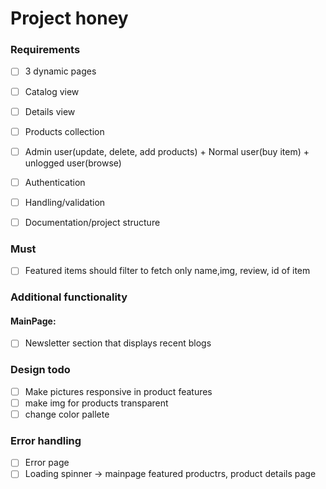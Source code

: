 # Project honey

### Requirements

- [ ] 3 dynamic pages
- [ ] Catalog view
- [ ] Details view
- [ ] Products collection
- [ ] Admin user(update, delete, add products) + Normal user(buy item) + unlogged user(browse)
- [ ] Authentication
- [ ] Handling/validation 
- [ ] Documentation/project structure


### Must
- [ ] Featured items should filter to fetch only name,img, review, id of item

### Additional functionality
#### MainPage:
- [ ] Newsletter section that displays recent blogs

### Design todo
- [ ] Make pictures responsive in product features
- [ ] make img for products transparent
- [ ] change color pallete

### Error handling
- [ ] Error page
- [ ] Loading spinner -> mainpage featured productrs, product details page